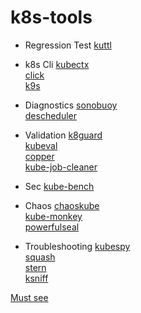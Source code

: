 # k8s-tools

* Regression Test
[kuttl](https://github.com/kudobuilder/kuttl)<br/>

* k8s Cli
[kubectx](https://github.com/ahmetb/kubectx)<br/>
[click](https://github.com/databricks/click)<br/> 
[k9s](https://k9scli.io/)<br/>

* Diagnostics
[sonobuoy](https://github.com/vmware-tanzu/sonobuoy)<br/>
[descheduler](https://github.com/kubernetes-sigs/descheduler)<br/>

* Validation
[k8guard](https://github.com/k8guard/)<br/>
[kubeval](https://kubeval.instrumenta.dev/)<br/>
[copper](https://github.com/cloud66-oss/copper)<br/>
[kube-job-cleaner](https://github.com/hjacobs/kube-job-cleaner)<br/>

* Sec
[kube-bench](https://github.com/aquasecurity/kube-bench)<br/>

* Chaos
[chaoskube](https://github.com/linki/chaoskube)<br/>
[kube-monkey](https://github.com/asobti/kube-monkey)<br/>
[powerfulseal](https://github.com/powerfulseal/powerfulseal)<br/>

* Troubleshooting
[kubespy](https://github.com/pulumi/kubespy)<br/>
[squash](https://github.com/solo-io/squash)<br/>
[stern](https://github.com/wercker/stern)<br/>
[ksniff](https://github.com/eldadru/ksniff)<br/>

[Must see](https://github.com/tomhuang12/awesome-k8s-resources)
